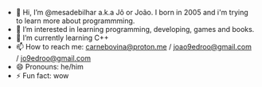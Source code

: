 - 👋 Hi, I’m @mesadebilhar a.k.a Jô or João. I born in 2005 and i'm trying to learn more about programmming.
- 👀 I’m interested in learning programming, developing, games and books.
- 🌱 I’m currently learning C++ 
- 📫 How to reach me: carnebovina@proton.me / joao9edroo@gmail.com / jo9edroo@gmail.com
- 😄 Pronouns: he/him
- ⚡ Fun fact: wow
<!-- 💞️ I’m looking to collaborate on ...-->
<!---
mesadebilhar/mesadebilhar is a ✨ special ✨ repository because its `README.md` (this file) appears on your GitHub profile.
You can click the Preview link to take a look at your changes.
--->
